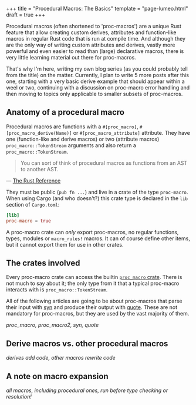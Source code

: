 +++
title = "Procedural Macros: The Basics"
template = "page-lumeo.html"
draft = true
+++

Procedural macros (often shortened to 'proc-macros') are a unique Rust feature
that allow creating custom derives, attributes and function-like macros in
regular Rust code that is run at compile time. And although they are the only
way of writing custom attributes and derives, vastly more powerful and even
easier to read than (large) declarative macros, there is very little learning
material out there for proc-macros.

That's why I'm here, writing my own blog series (as you could probably tell
from the title) on the matter. Currently, I plan to write 5 more posts after
this one, starting with a very basic derive example that should appear within a
weel or two, continuing with a discussion on proc-macro error handling and then
moving to topics only applicable to smaller subsets of proc-macros.

## Anatomy of a procedural macro

Procedural macros are functions with a `#[proc_macro]`,
`#[proc_macro_derive(Name)]` or `#[proc_macro_attribute]` attribute. They have
one (function-like and derive macros) or two (attribute macros)
`proc_macro::TokenStream` arguments and also return a `proc_macro::TokenStream`.

> You can sort of think of procedural macros as functions from an AST to another
> AST.

— [The Rust Reference][ref]

They must be public (`pub fn ...`) and live in a crate of the type `proc-macro`.
When using Cargo (and who doesn't?) this crate type is declared
in the `lib` section of `Cargo.toml`:

```toml
[lib]
proc-macro = true
```

A proc-macro crate can *only* export proc-macros, no regular functions, types,
modules or `macro_rules!` macros. It can of course define other items, but it
cannot export them for use in other crates.

[ref]: https://doc.rust-lang.org/reference/procedural-macros.html

## The crates involved

Every proc-macro crate can access the builtin [`proc_macro` crate][proc_macro].
There is not much to say about it; the only type from it that a typical
proc-macro interacts with is `proc_macro::TokenStream`.

All of the following articles are going to be about proc-macros that parse their
input with [syn] and produce their output with [quote]. These are not mandatory
for proc-macros, but they are used by the vast majority of them.

[proc_macro]: https://doc.rust-lang.org/proc_macro/
[syn]: https://docs.rs/syn/1.0
[quote]: https://docs.rs/quote/1.0

*proc_macro, proc_macro2, syn, quote*

## Derive macros vs. other procedural macros

*derives add code, other macros rewrite code*

## A note on macro expansion

*all macros, including procedural ones, run before type checking or resolution!*
